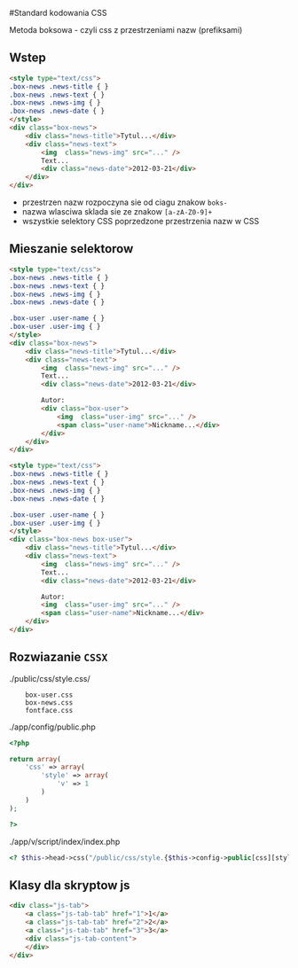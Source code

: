 #Standard kodowania CSS

Metoda boksowa - czyli css z przestrzeniami nazw (prefiksami)

## Wstep

```html
<style type="text/css">
.box-news .news-title { }
.box-news .news-text { }
.box-news .news-img { }
.box-news .news-date { }
</style>
<div class="box-news">
    <div class="news-title">Tytul...</div>
    <div class="news-text"> 
        <img  class="news-img" src="..." />
        Text...
        <div class="news-date">2012-03-21</div>
    </div>
</div>
```

- przestrzen nazw rozpoczyna sie od ciagu znakow `boks-`
- nazwa wlasciwa sklada sie ze znakow `[a-zA-Z0-9]+`
- wszystkie selektory CSS poprzedzone przestrzenia nazw w CSS

## Mieszanie selektorow

```html
<style type="text/css">
.box-news .news-title { }
.box-news .news-text { }
.box-news .news-img { }
.box-news .news-date { }

.box-user .user-name { }
.box-user .user-img { }
</style>
<div class="box-news">
    <div class="news-title">Tytul...</div>
    <div class="news-text"> 
        <img  class="news-img" src="..." />
        Text...
        <div class="news-date">2012-03-21</div>

        Autor:
        <div class="box-user">
            <img  class="user-img" src="..." />
            <span class="user-name">Nickname...</div>
        </div>
    </div>
</div>
```

```html
<style type="text/css">
.box-news .news-title { }
.box-news .news-text { }
.box-news .news-img { }
.box-news .news-date { }

.box-user .user-name { }
.box-user .user-img { }
</style>
<div class="box-news box-user">
    <div class="news-title">Tytul...</div>
    <div class="news-text"> 
        <img  class="news-img" src="..." />
        Text...
        <div class="news-date">2012-03-21</div>

        Autor:
        <img  class="user-img" src="..." />
        <span class="user-name">Nickname...</div>
    </div>
</div>
```

## Rozwiazanie `CSSX`

./public/css/style.css/

```
    box-user.css
    box-news.css
    fontface.css
```

./app/config/public.php

```php
<?php

return array(
    'css' => array(
        'style' => array(
            'v' => 1
        )
    )
);

?>
```

./app/v/script/index/index.php

```php
<? $this->head->css("/public/css/style.{$this->config->public[css][style][v]}.css") ?>
```

## Klasy dla skryptow js

```html
<div class="js-tab">
    <a class="js-tab-tab" href="1">1</a>
    <a class="js-tab-tab" href="2">2</a>
    <a class="js-tab-tab" href="3">3</a>
    <div class="js-tab-content"> 
    </div>
</div>
```

